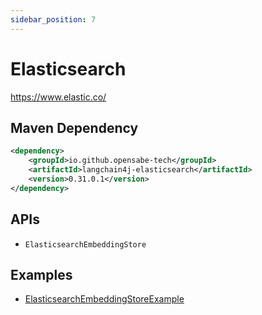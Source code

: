 ```yaml
---
sidebar_position: 7
---
```


# Elasticsearch

https://www.elastic.co/


## Maven Dependency

```xml
<dependency>
    <groupId>io.github.opensabe-tech</groupId>
    <artifactId>langchain4j-elasticsearch</artifactId>
    <version>0.31.0.1</version>
</dependency>
```


## APIs

- `ElasticsearchEmbeddingStore`


## Examples

- [ElasticsearchEmbeddingStoreExample](https://github.com/langchain4j/langchain4j-examples/blob/main/elasticsearch-example/src/main/java/ElasticsearchEmbeddingStoreExample.java)
